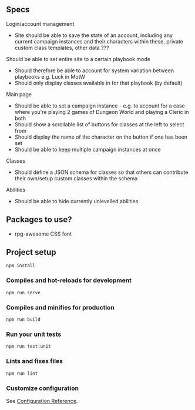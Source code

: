 ## Specs

Login/account management
- Site should be able to save the state of an account, including any current campaign instances and their characters within these, private custom class templates, other data ???

Should be able to set entire site to a certain playbook mode
- Should therefore be able to account for system variation between playbooks e.g. Luck in MotW 
- Should only display classes available in for that playbook (by default)

Main page
- Should be able to set a campaign instance - e.g. to account for a case where you're playing 2 games of Dungeon World and playing a Cleric in both
- Should show a scrollable list of buttons for classes at the left to select from
- Should display the name of the character on the button if one has been set
- Should be able to keep multiple campaign instances at once

Classes
- Should define a JSON schema for classes so that others can contribute their own/setup custom classes within the schema

Abilities
- Should be able to hide currently unlevelled abilities

## Packages to use?
- rpg-awesome CSS font

## Project setup
```
npm install
```

### Compiles and hot-reloads for development
```
npm run serve
```

### Compiles and minifies for production
```
npm run build
```

### Run your unit tests
```
npm run test:unit
```

### Lints and fixes files
```
npm run lint
```

### Customize configuration
See [Configuration Reference](https://cli.vuejs.org/config/).
